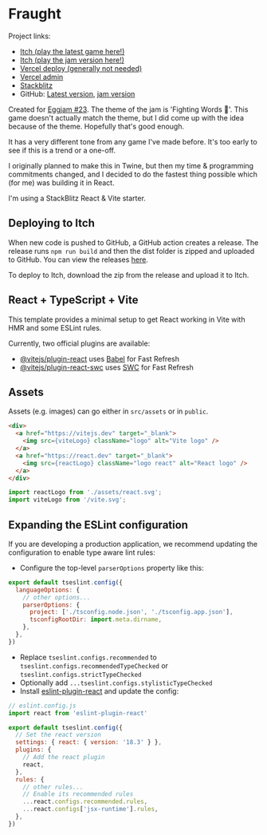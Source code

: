 # Fraught

Project links: 
* [Itch (play the latest game here!)](https://mapsandapps.itch.io/fraught)
* [Itch (play the jam version here!)](https://mapsandapps.itch.io/fraught-eggjam)
* [Vercel deploy (generally not needed)](https://fraught-git-main-mapsandapps-projects.vercel.app/)
* [Vercel admin](https://vercel.com/mapsandapps-projects/fraught)
* [Stackblitz](https://stackblitz.com/~/github.com/mapsandapps/fraught)
* GitHub: [Latest version](https://github.com/mapsandapps/fraught), [jam version](https://github.com/mapsandapps/fraught/tree/eggjam)

Created for [Eggjam #23](https://itch.io/jam/eggjam-23). The theme of the jam is 'Fighting Words 🥊'. This game doesn't actually match the theme, but I did come up with the idea because of the theme. Hopefully that's good enough.

It has a very different tone from any game I've made before. It's too early to see if this is a trend or a one-off.

I originally planned to make this in Twine, but then my time & programming commitments changed, and I decided to do the fastest thing possible which (for me) was building it in React.

I'm using a StackBlitz React & Vite starter.

## Deploying to Itch

When new code is pushed to GitHub, a GitHub action creates a release. The release runs `npm run build` and then the dist folder is zipped and uploaded to GitHub. You can view the releases [here](https://github.com/mapsandapps/fraught/releases).

To deploy to Itch, download the zip from the release and upload it to Itch.

## React + TypeScript + Vite

This template provides a minimal setup to get React working in Vite with HMR and some ESLint rules.

Currently, two official plugins are available:

- [@vitejs/plugin-react](https://github.com/vitejs/vite-plugin-react/blob/main/packages/plugin-react/README.md) uses [Babel](https://babeljs.io/) for Fast Refresh
- [@vitejs/plugin-react-swc](https://github.com/vitejs/vite-plugin-react-swc) uses [SWC](https://swc.rs/) for Fast Refresh

## Assets

Assets (e.g. images) can go either in `src/assets` or in `public`.

```html
<div>
  <a href="https://vitejs.dev" target="_blank">
    <img src={viteLogo} className="logo" alt="Vite logo" />
  </a>
  <a href="https://react.dev" target="_blank">
    <img src={reactLogo} className="logo react" alt="React logo" />
  </a>
</div>
```

```ts
import reactLogo from './assets/react.svg';
import viteLogo from '/vite.svg';
```

## Expanding the ESLint configuration

If you are developing a production application, we recommend updating the configuration to enable type aware lint rules:

- Configure the top-level `parserOptions` property like this:

```js
export default tseslint.config({
  languageOptions: {
    // other options...
    parserOptions: {
      project: ['./tsconfig.node.json', './tsconfig.app.json'],
      tsconfigRootDir: import.meta.dirname,
    },
  },
})
```

- Replace `tseslint.configs.recommended` to `tseslint.configs.recommendedTypeChecked` or `tseslint.configs.strictTypeChecked`
- Optionally add `...tseslint.configs.stylisticTypeChecked`
- Install [eslint-plugin-react](https://github.com/jsx-eslint/eslint-plugin-react) and update the config:

```js
// eslint.config.js
import react from 'eslint-plugin-react'

export default tseslint.config({
  // Set the react version
  settings: { react: { version: '18.3' } },
  plugins: {
    // Add the react plugin
    react,
  },
  rules: {
    // other rules...
    // Enable its recommended rules
    ...react.configs.recommended.rules,
    ...react.configs['jsx-runtime'].rules,
  },
})
```
